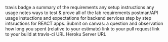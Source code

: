
travis badge
a summary of the requirements
any setup instructions
any usage notes
ways to test & prove all of the lab requirements
postman/API usage instuctions and expectations for backend services
step by step intsructions for REACT apps.
Submit on canvas:
a question and observation
how long you spent (relative to your estimate)
link to your pull request
link to your build at travis-ci URL
Heroku Server URL